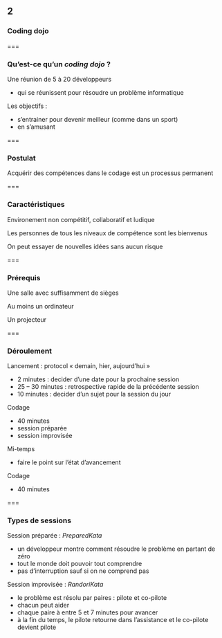 <!-- .slide: data-background-image="images/swcraftmanship.jpg" data-background-size="100%" class="chapter" -->
## 2
### Coding dojo

===

<!-- .slide: class="slide" -->
### Qu’est-ce qu’un _coding dojo_ ?

Une réunion de 5 à 20 développeurs
 - qui se réunissent pour résoudre un problème informatique

Les objectifs :
 - s’entrainer pour devenir meilleur (comme dans un sport)
 - en s’amusant

===

<!-- .slide: class="slide" -->
### Postulat

Acquérir des compétences dans le codage est un processus permanent

===

<!-- .slide: class="slide" -->
### Caractéristiques

Environement non compétitif, collaboratif et ludique

Les personnes de tous les niveaux de compétence sont les bienvenus

On peut essayer de nouvelles idées sans aucun risque

===

<!-- .slide: class="slide" -->
### Prérequis

Une salle avec suffisamment de sièges

Au moins un ordinateur

Un projecteur

===

<!-- .slide: class="slide" -->
### Déroulement

Lancement : protocol « demain, hier, aujourd’hui »
 - 2 minutes : decider d’une date pour la prochaine session
 - 25 – 30 minutes : retrospective rapide de la précédente session
 - 10 minutes : decider d’un sujet pour la session du jour

Codage
 - 40 minutes
 - session préparée
 - session improvisée

Mi-temps
 - faire le point sur l’état d’avancement

Codage
 - 40 minutes

===

<!-- .slide: class="slide" -->
### Types de sessions 

Session préparée : _PreparedKata_
 
 - un développeur montre comment résoudre le problème en partant de zéro
 - tout le monde doit pouvoir tout comprendre
 - pas d’interruption sauf si on ne comprend pas
 
Session improvisée : _RandoriKata_

 - le problème est résolu par paires : pilote et co-pilote
 - chacun peut aider
 - chaque paire à entre 5 et 7 minutes pour avancer
 - à la fin du temps, le pilote retourne dans l’assistance et le co-pilote devient pilote